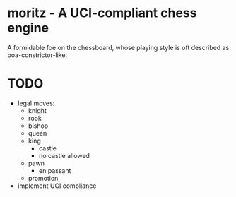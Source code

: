moritz - A UCI-compliant chess engine
=================================================

A formidable foe on the chessboard, whose playing style is oft described as boa-constrictor-like.

TODO
====

* legal moves:
  - knight
  - rook
  - bishop
  - queen
  - king
    - castle
    - no castle allowed
  - pawn
    - en passant
  - promotion
* implement UCI compliance
